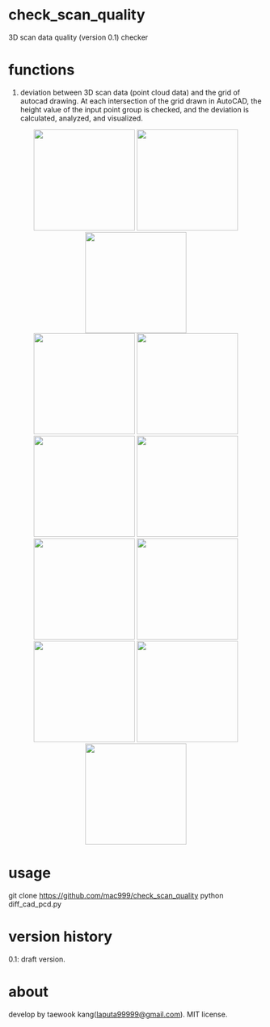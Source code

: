 # check_scan_quality
3D scan data quality (version 0.1) checker

# functions
1. deviation between 3D scan data (point cloud data) and the grid of autocad drawing.
At each intersection of the grid drawn in AutoCAD, the height value of the input point group is checked, and the deviation is calculated, analyzed, and visualized.

<p align="center">
<img height="200" src="https://github.com/mac999/check_scan_quality/doc/input1.PNG"/>
<img height="200" src="https://github.com/mac999/check_scan_quality/doc/input2.PNG"/>
<img height="200" src="https://github.com/mac999/check_scan_quality/doc/input3.PNG"/></br>
<img height="200" src="https://github.com/mac999/check_scan_quality/doc/output1.PNG"/>
<img height="200" src="https://github.com/mac999/check_scan_quality/doc/output2.PNG"/>
<img height="200" src="https://github.com/mac999/check_scan_quality/doc/output3.PNG"/>
<img height="200" src="https://github.com/mac999/check_scan_quality/doc/output4.PNG"/>
<img height="200" src="https://github.com/mac999/check_scan_quality/doc/output5.PNG"/>
<img height="200" src="https://github.com/mac999/check_scan_quality/doc/output6.PNG"/>
<img height="200" src="https://github.com/mac999/check_scan_quality/doc/output7.PNG"/>
<img height="200" src="https://github.com/mac999/check_scan_quality/doc/output8.PNG"/>
<img height="200" src="https://github.com/mac999/check_scan_quality/doc/output9.PNG"/>
</p>

# usage
git clone https://github.com/mac999/check_scan_quality
python diff_cad_pcd.py

# version history
0.1: draft version.</br>

# about
develop by taewook kang(laputa99999@gmail.com).
MIT license.
